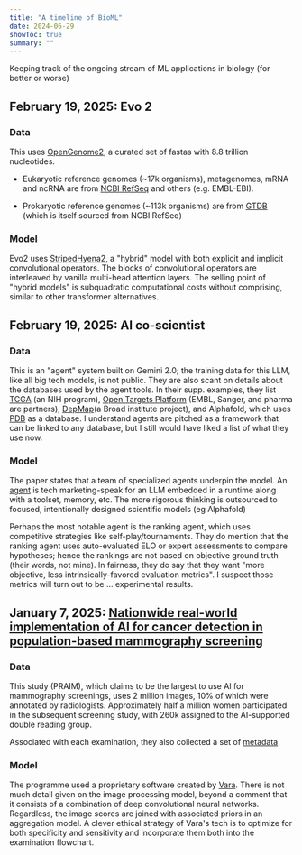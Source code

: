 ```yaml
---
title: "A timeline of BioML"
date: 2024-06-29
showToc: true
summary: ""
---
```


Keeping track of the ongoing stream of ML applications in biology (for better or worse)


## February 19, 2025: Evo 2

### Data
This uses [OpenGenome2](https://huggingface.co/datasets/arcinstitute/opengenome2/tree/main), a curated set of fastas with 8.8 trillion nucleotides. 

- Eukaryotic reference genomes (~17k organisms), metagenomes, mRNA and ncRNA are from [NCBI RefSeq](https://www.ncbi.nlm.nih.gov/refseq/) and others (e.g. EMBL-EBI).

- Prokaryotic reference genomes (~113k organisms) are from [GTDB](https://gtdb.ecogenomic.org/) (which is itself sourced from NCBI RefSeq)

### Model

Evo2 uses [StripedHyena2](https://arcinstitute.org/manuscripts/Evo2-ML), a "hybrid" model with both explicit and implicit convolutional operators. The blocks of convolutional operators are interleaved by vanilla multi-head attention layers. The selling point of "hybrid models" is subquadratic computational costs without comprising, similar to other transformer alternatives.

## February 19, 2025: AI co-scientist

### Data

This is an "agent" system built on Gemini 2.0; the training data for this LLM, like all big tech models, is not public. They are also scant on details about the databases used by the agent tools. In their supp. examples, they list [TCGA](https://www.cancer.gov/ccg/research/genome-sequencing/tcga) (an NIH program), [Open Targets Platform](https://platform.opentargets.org/downloads) (EMBL, Sanger, and pharma are partners), [DepMap](https://depmap.org/portal/data_page/?tab=overview)(a Broad institute project), and Alphafold, which uses [PDB](https://www.rcsb.org/) as a database. I understand agents are pitched as a framework that can be linked to any database, but I still would have liked a list of what they use now.

### Model
The paper states that a team of specialized agents underpin the model. An [agent](https://www.kaggle.com/whitepaper-agents) is tech marketing-speak for an LLM embedded in a runtime along with a toolset, memory, etc. The more rigorous thinking is outsourced to focused, intentionally designed scientific models (eg Alphafold)

Perhaps the most notable agent is the ranking agent, which uses competitive strategies like self-play/tournaments. They do mention that the ranking agent uses auto-evaluated ELO or expert assessments to compare hypotheses; hence the rankings are not based on objective ground truth (their words, not mine). In fairness, they do say that they want "more objective, less intrinsically-favored evaluation metrics". I suspect those metrics will turn out to be ... experimental results.

## January 7, 2025: [Nationwide real-world implementation of AI for cancer detection in population-based mammography screening](https://www.nature.com/articles/s41591-024-03408-6#Sec10)

### Data

This study (PRAIM), which claims to be the largest to use AI for mammography screenings, uses 2 million images, 10% of which were annotated by radiologists. Approximately half a million women participated in the subsequent screening study, with 260k assigned to the AI-supported double reading group. 

Associated with each examination, they also collected a set of [metadata](https://datadryad.org/dataset/doi:10.5061/dryad.zs7h44jgn#readme).

### Model

The programme used a proprietary software created by [Vara](https://www.vara.ai/praim). There is not much detail given on the image processing model, beyond a comment that it consists of a combination of deep convolutional neural networks. Regardless, the image scores are joined with associated priors in an aggregation model. A clever ethical strategy of Vara's tech is to optimize for both specificity and sensitivity and incorporate them both into the examination flowchart. 